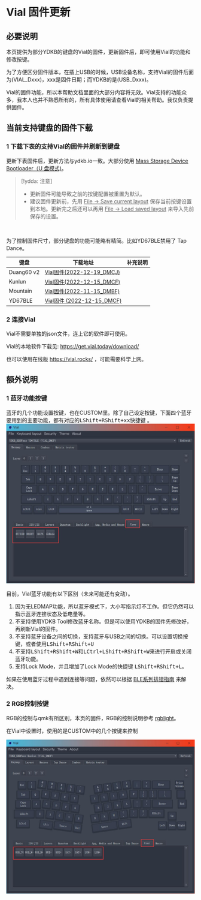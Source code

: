 # Vial 固件更新
## 必要说明

本页提供为部分YDKB的键盘的Vial的固件，更新固件后，即可使用Vial的功能和修改按键。

为了方便区分固件版本，在插上USB的时候，USB设备名称，支持Vial的固件后面为(VIAL_Dxxx)，xxx是固件日期；而YDKB的是(USB_Dxxx)。

Vial的固件功能，所以本帮助文档里面的大部分内容将无效。Vial支持的功能众多，我本人也并不熟悉所有的，所有具体使用请查看Vial的相关帮助。我仅负责提供固件。


## 当前支持键盘的固件下载


### 1 下载下表的支持Vial的固件并刷新到键盘

更新下表固件后，更新方法与ydkb.io一致。大部分使用 [Mass Storage Device Bootloader（U 盘模式)](bootloader/msd-bootloader.md)。

> [!ydda: 注意]
> - 更新固件可能导致之前的按键配置被重置为默认。
> - 建议固件更新前，先用 <u>File -> Save current layout</u> 保存当前按键设置到本地。更新完之后还可以再用 <u>File -> Load saved layout</u> 来导入先前保存的设置。

<br>

为了控制固件尺寸，部分键盘的功能可能略有精简。比如YD67BLE禁用了 Tap Dance。

| 键盘 | 下载地址 | 补充说明 |
| ---- | ---- | --- |
| Duang60 v2 | [Vial固件(2022-12-19_DMCJ)](other-firmware/vial/ydkb_duang60v2_vial.zip ':ignore') | |
| Kunlun | [Vial固件(2022-12-15_DMCF)](other-firmware/vial/ydkb_kunlun_vial.zip ':ignore') | |
| Mountain | [Vial固件(2022-11-15_DMBF)](other-firmware/vial/ydkb_mountain_vial.zip ':ignore') | |
| YD67BLE | [Vial固件 (2022-12-15_DMCF)](other-firmware/vial/ydkb_yd67ble_vial.zip ':ignore') | |

### 2 连接Vial

Vial不需要单独的json文件，连上它的软件即可使用。

Vial的本地软件下载见: https://get.vial.today/download/

也可以使用在线版 https://vial.rocks/ ，可能需要科学上网。


## 额外说明

### 1 蓝牙功能按键
蓝牙的几个功能设置按键，也在CUSTOM里。除了自己设定按键，下面四个蓝牙要用到的主要功能，都有对应的<kbd>LShift+RShift+xx</kbd>快捷键 。
![|700](assets/vial-ydkb-ble51.jpg)

目前，Vial蓝牙功能有以下区别（未来可能还有变动）。

1. 因为无LEDMAP功能，所以蓝牙模式下，大小写指示灯不工作。但它仍然可以指示蓝牙连接状态及低电量等。
2. 不支持使用YDKB Tool修改蓝牙名称。但是可以使用YDKB的固件先修改好，再刷新Vial的固件。
3. 不支持蓝牙设备之间的切换，支持蓝牙与USB之间的切换。可以设置切换按键，或者使用<kbd>LShift+RShift+U</kbd>
4. 不支持<kbd>LShift+RShift+W</kbd>和<kbd>LCtrl+LShift+RShift+W</kbd>来进行开启或关闭蓝牙功能。
5. 支持Lock Mode，并且增加了Lock Mode的快捷键 <kbd>LShift+RShift+L</kbd>。

如果在使用蓝牙过程中遇到连接等问题，依然可以根据 [BLE系列排错指南](ble-series/troubleshooting.md) 来解决。

### 2 RGB控制按键
RGB的控制与qmk有所区别，本页的固件，RGB的控制说明参考 [rgblight](features/rgblight.md)。  

在Vial中设置时，使用的是CUSTOM中的几个按键来控制

![|700](assets/vial-ydkb-rgb.jpg)

